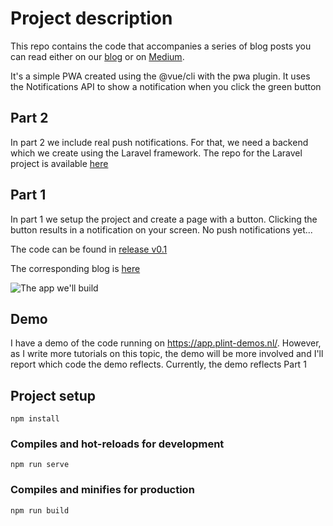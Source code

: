 # Project description
This repo contains the code that accompanies a series of blog posts you can read either on our [blog](https://www.blog.plint-sites.nl)
or on [Medium](https://medium.com/plint-sites).

It's a simple PWA created using the @vue/cli with the pwa plugin. It uses the
Notifications API to show a notification when you click the green button

## Part 2
In part 2 we include real push notifications. For that, we need a backend which we create using the Laravel
framework. The repo for the Laravel project is available [here](https://github.com/pimhooghiemstra/plint-pwa-api)

## Part 1
In part 1 we setup the project and create a page with a button. Clicking the button results in a
notification on your screen. No push notifications yet...

The code can be found in [release v0.1](https://github.com/pimhooghiemstra/plintpwa-vue-1/releases/tag/v0.1)

The corresponding blog is [here](https://www.blog.plint-sites.nl/progressive-web-app-using-vue-cli-3/)

![The app we'll build](https://www.blog.plint-sites.nl/wordpress/wp-content/uploads/2018/10/app-homepage.png)

## Demo
I have a demo of the code running on https://app.plint-demos.nl/. However, as I write more tutorials on this topic, the demo
will be more involved and I'll report which code the demo reflects. Currently, the demo reflects Part 1

## Project setup
```
npm install
```

### Compiles and hot-reloads for development
```
npm run serve
```

### Compiles and minifies for production
```
npm run build
```
